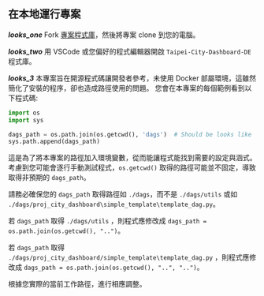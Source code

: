 ## 在本地運行專案

**_looks_one_** Fork [專案程式庫](https://github.com/tpe-doit/Taipei-City-Dashboard)，然後將專案 clone 到您的電腦。

**_looks_two_** 用 VSCode 或您偏好的程式編輯器開啟 `Taipei-City-Dashboard-DE` 程式庫。

**_looks_3_** 本專案旨在開源程式碼讓開發者參考，未使用 Docker 部屬環境，這雖然簡化了安裝的程序，卻也造成路徑使用的問題。
您會在本專案的每個範例看到以下程式碼:

```python
import os
import sys

dags_path = os.path.join(os.getcwd(), 'dags')  # Should be looks like '.../dags'
sys.path.append(dags_path)
```

這是為了將本專案的路徑加入環境變數，從而能讓程式能找到需要的設定與涵式。考慮到您可能會逐行手動測試程式，`os.getcwd()` 取得的路徑可能並不固定，導致取得非預期的 `dags_path`。

請務必確保您的 `dags_path` 取得路徑如 `./dags`，而不是 `./dags/utils` 或如 `./dags/proj_city_dashboard\simple_template\template_dag.py`。

若 `dags_path` 取得 `./dags/utils` ，則程式應修改成 `dags_path = os.path.join(os.getcwd(), "..")`。

若 `dags_path` 取得 `./dags/proj_city_dashboard/simple_template\template_dag.py` ，則程式應修改成 `dags_path = os.path.join(os.getcwd(), "..", "..")`。

根據您實際的當前工作路徑，進行相應調整。
